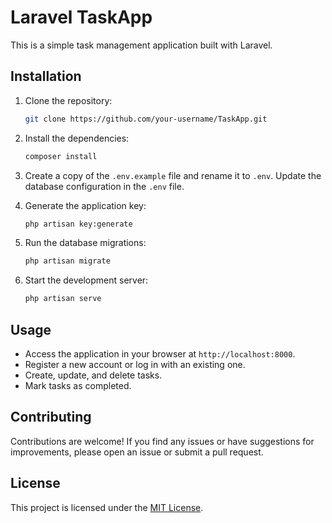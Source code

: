 # Laravel TaskApp

This is a simple task management application built with Laravel.

## Installation

1. Clone the repository:

   ```bash
   git clone https://github.com/your-username/TaskApp.git
   ```

2. Install the dependencies:

   ```bash
   composer install
   ```

3. Create a copy of the `.env.example` file and rename it to `.env`. Update the database configuration in the `.env` file.

4. Generate the application key:

   ```bash
   php artisan key:generate
   ```

5. Run the database migrations:

   ```bash
   php artisan migrate
   ```

6. Start the development server:

   ```bash
   php artisan serve
   ```

## Usage

- Access the application in your browser at `http://localhost:8000`.
- Register a new account or log in with an existing one.
- Create, update, and delete tasks.
- Mark tasks as completed.

## Contributing

Contributions are welcome! If you find any issues or have suggestions for improvements, please open an issue or submit a pull request.

## License

This project is licensed under the [MIT License](LICENSE).
